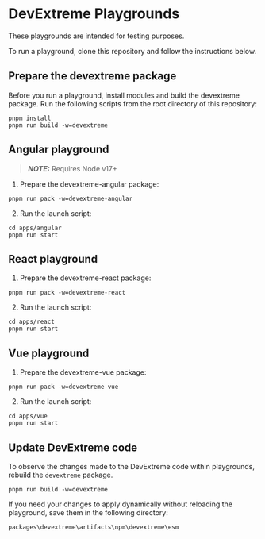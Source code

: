 # DevExtreme Playgrounds

These playgrounds are intended for testing purposes.

To run a playground, clone this repository and follow the instructions below.

## Prepare the devextreme package

Before you run a playground, install modules and build the devextreme package. Run the following scripts from the root directory of this repository:
```
pnpm install
pnpm run build -w=devextreme
```

## Angular playground
> **_NOTE:_** Requires Node v17+
1. Prepare the devextreme-angular package:
```
pnpm run pack -w=devextreme-angular
```
2. Run the launch script:
```
cd apps/angular
pnpm run start
```

## React playground
1. Prepare the devextreme-react package:
```
pnpm run pack -w=devextreme-react
```
2. Run the launch script:
```
cd apps/react
pnpm run start
```

## Vue playground
1. Prepare the devextreme-vue package:
```
pnpm run pack -w=devextreme-vue
```
2. Run the launch script:
```
cd apps/vue
pnpm run start
```

## Update DevExtreme code

To observe the changes made to the DevExtreme code within playgrounds, rebuild the `devextreme` package.
```
pnpm run build -w=devextreme
```
If you need your changes to apply dynamically without reloading the playground, save them in the following directory:
```
packages\devextreme\artifacts\npm\devextreme\esm
```
